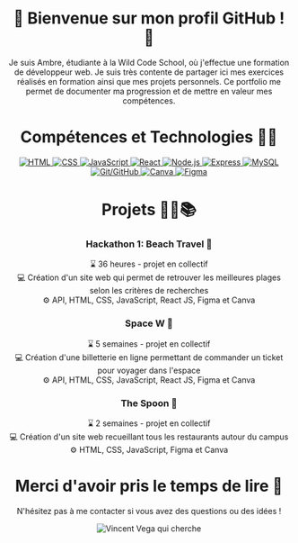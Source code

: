 <h1 align="center">🌸 Bienvenue sur mon profil GitHub ! 🌸</h1>

<p align="center">Je suis Ambre, étudiante à la Wild Code School, où j'effectue une formation de développeur web. 
Je suis très contente de partager ici mes exercices réalisés en formation ainsi que mes projets personnels. 
Ce portfolio me permet de documenter ma progression et de mettre en valeur mes compétences.</p>

<h1 align="center">Compétences et Technologies 🦄🔧</h1>
<p align="center">
  <a href="https://developer.mozilla.org/en-US/docs/Web/HTML">
    <img src="https://img.shields.io/badge/-HTML-E34F26?style=flat&logo=html5&logoColor=white" alt="HTML">
  </a>
  <a href="https://developer.mozilla.org/en-US/docs/Web/CSS">
    <img src="https://img.shields.io/badge/-CSS-1572B6?style=flat&logo=css3&logoColor=white" alt="CSS">
  </a>
  <a href="https://developer.mozilla.org/en-US/docs/Web/JavaScript">
    <img src="https://img.shields.io/badge/-JavaScript-F7DF1E?style=flat&logo=javascript&logoColor=black" alt="JavaScript">
  </a>
  <a href="https://reactjs.org/">
    <img src="https://img.shields.io/badge/-React-61DAFB?style=flat&logo=react&logoColor=black" alt="React">
  </a>
  <a href="https://nodejs.org/">
    <img src="https://img.shields.io/badge/-Node.js-339933?style=flat&logo=node.js&logoColor=white" alt="Node.js">
  </a>
  <a href="https://expressjs.com/">
    <img src="https://img.shields.io/badge/-Express-000000?style=flat&logo=express&logoColor=white" alt="Express">
  </a>
  <a href="https://www.mysql.com/">
    <img src="https://img.shields.io/badge/-MySQL-4479A1?style=flat&logo=mysql&logoColor=white" alt="MySQL">
  </a>
  <a href="https://git-scm.com/">
    <img src="https://img.shields.io/badge/-Git/GitHub-F05032?style=flat&logo=git&logoColor=white" alt="Git/GitHub">
  </a>
  <a href="https://www.canva.com/">
    <img src="https://img.shields.io/badge/-Canva-00C4CC?style=flat&logo=canva&logoColor=white" alt="Canva">
  </a>
  <a href="https://www.figma.com/">
    <img src="https://img.shields.io/badge/-Figma-F24E1E?style=flat&logo=figma&logoColor=white" alt="Figma">
  </a>
</p>


<h1 align="center">Projets 👩‍💻📚</h1>

<div align="center">
  <h3>Hackathon 1: Beach Travel 🌴</h3>
  <p>
    ⌛ 36 heures - projet en collectif<br>
    💻 Création d'un site web qui permet de retrouver les meilleures plages selon les critères de recherches<br>
    ⚙️ API, HTML, CSS, JavaScript, React JS, Figma et Canva
  </p>
</div>

<div align="center">
  <h3>Space W 🚀</h3>
  <p>
    ⌛ 5 semaines - projet en collectif<br>
    💻 Création d'une billetterie en ligne permettant de commander un ticket pour voyager dans l'espace<br>
    ⚙️ API, HTML, CSS, JavaScript, React JS, Figma et Canva
  </p>
</div>

<div align="center">
  <h3>The Spoon 🥄</h3>
  <p>
    ⌛ 2 semaines - projet en collectif<br>
    💻 Création d'un site web recueillant tous les restaurants autour du campus<br>
    ⚙️ HTML, CSS, JavaScript, Figma et Canva
  </p>
</div>

<h1 align="center">Merci d'avoir pris le temps de lire 💜</h1>
<p align="center">N'hésitez pas à me contacter si vous avez des questions ou des idées !</p>
<p align="center">
  <img src="https://media.giphy.com/media/6uGhT1O4sxpi8/giphy.gif" alt="Vincent Vega qui cherche">
</p>


